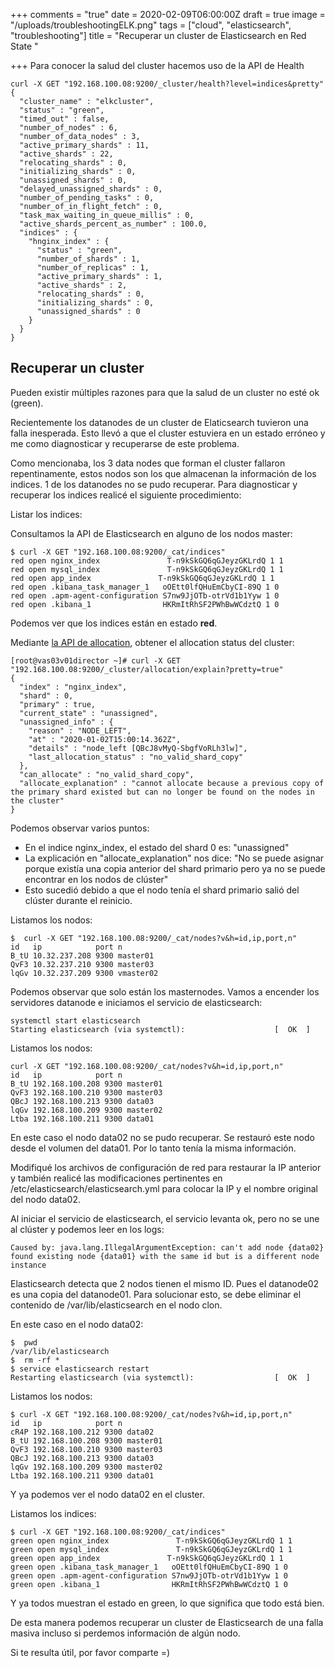 +++
comments = "true"
date = 2020-02-09T06:00:00Z
draft = true
image = "/uploads/troubleshootingELK.png"
tags = ["cloud", "elasticsearch", "troubleshooting"]
title = "Recuperar un cluster de Elasticsearch en Red State "

+++
    Para conocer la salud del cluster hacemos uso de la API de Health
    
    curl -X GET "192.168.100.08:9200/_cluster/health?level=indices&pretty" 
    {
      "cluster_name" : "elkcluster",
      "status" : "green",
      "timed_out" : false,
      "number_of_nodes" : 6,
      "number_of_data_nodes" : 3,
      "active_primary_shards" : 11,
      "active_shards" : 22,
      "relocating_shards" : 0,
      "initializing_shards" : 0,
      "unassigned_shards" : 0,
      "delayed_unassigned_shards" : 0,
      "number_of_pending_tasks" : 0,
      "number_of_in_flight_fetch" : 0,
      "task_max_waiting_in_queue_millis" : 0,
      "active_shards_percent_as_number" : 100.0,
      "indices" : {
        "hnginx_index" : {
          "status" : "green",
          "number_of_shards" : 1,
          "number_of_replicas" : 1,
          "active_primary_shards" : 1,
          "active_shards" : 2,
          "relocating_shards" : 0,
          "initializing_shards" : 0,
          "unassigned_shards" : 0
        }
      }
    }

## Recuperar un cluster

Pueden existir múltiples razones para que la salud de un cluster no esté ok (green).

Recientemente  los datanodes de un cluster de Elaticsearch tuvieron una falla inesperada. Esto llevó a que el cluster estuviera en un estado erróneo  y me  como diagnosticar y recuperarse de este problema.

Como mencionaba, los 3 data nodes que forman el cluster fallaron repentinamente, estos nodos son los que almacenan la información de los indices. 1 de los datanodes no se pudo recuperar. Para diagnosticar y recuperar los indices  realicé el siguiente procedimiento:

Listar los indices:

Consultamos la API de Elasticsearch en alguno de los nodos master:

    $ curl -X GET "192.168.100.08:9200/_cat/indices"
    red open nginx_index               T-n9kSkGQ6qGJeyzGKLrdQ 1 1    
    red open mysql_index               T-n9kSkGQ6qGJeyzGKLrdQ 1 1    
    red open app_index               T-n9kSkGQ6qGJeyzGKLrdQ 1 1    
    red open .kibana_task_manager_1   oOEtt0lfQHuEmCbyCI-89Q 1 0    
    red open .apm-agent-configuration S7nw9JjOTb-otrVd1b1Yyw 1 0    
    red open .kibana_1                HKRmItRhSF2PWhBwWCdztQ 1 0    

Podemos ver que los indices están en estado **red**.

Mediante [la API de allocation](https://www.elastic.co/guide/en/elasticsearch/reference/6.6/cluster-allocation-explain.html), obtener el allocation status del cluster:

    [root@vas03v01director ~]# curl -X GET "192.168.100.08:9200/_cluster/allocation/explain?pretty=true"
    {
      "index" : "nginx_index",
      "shard" : 0,
      "primary" : true,
      "current_state" : "unassigned",
      "unassigned_info" : {
        "reason" : "NODE_LEFT",
        "at" : "2020-01-02T15:00:14.362Z",
        "details" : "node_left [QBcJ8vMyQ-SbgfVoRLh3lw]",
        "last_allocation_status" : "no_valid_shard_copy"
      },
      "can_allocate" : "no_valid_shard_copy",
      "allocate_explanation" : "cannot allocate because a previous copy of the primary shard existed but can no longer be found on the nodes in the cluster"
    }

Podemos observar varios puntos:

* En el indice nginx_index, el estado del shard 0 es: "unassigned"
* La explicación en "allocate_explanation" nos dice: "No se puede asignar porque existía una copia anterior del shard  primario pero ya no se puede encontrar en los nodos de clúster"
* Esto sucedió debido a que el nodo tenía el shard  primario salió del clúster durante el reinicio.

Listamos los nodos:

    $  curl -X GET "192.168.100.08:9200/_cat/nodes?v&h=id,ip,port,n"
    id   ip            port n
    B_tU 10.32.237.208 9300 master01
    QvF3 10.32.237.210 9300 master03
    lqGv 10.32.237.209 9300 vmaster02

Podemos observar que solo están los masternodes. Vamos a encender los servidores datanode e iniciamos el servicio de elasticsearch:

    systemctl start elasticsearch
    Starting elasticsearch (via systemctl):                    [  OK  ]

Listamos los nodos:

    curl -X GET "192.168.100.08:9200/_cat/nodes?v&h=id,ip,port,n"
    id   ip            port n
    B_tU 192.168.100.208 9300 master01
    QvF3 192.168.100.210 9300 master03
    QBcJ 192.168.100.213 9300 data03
    lqGv 192.168.100.209 9300 master02
    Ltba 192.168.100.211 9300 data01

En este caso el nodo data02 no se pudo recuperar.  Se restauró este nodo desde el volumen del data01. Por lo tanto tenía la misma información.

Modifiqué los archivos de configuración de red para restaurar la IP anterior y también realicé las modificaciones pertinentes en  /etc/elasticsearch/elasticsearch.yml para colocar la IP y el nombre original del nodo data02.

Al iniciar el servicio de elasticsearch, el servicio levanta ok, pero no se une al clúster y podemos leer en los logs:

    Caused by: java.lang.IllegalArgumentException: can't add node {data02} found existing node {data01} with the same id but is a different node instance

Elasticsearch detecta que 2 nodos tienen el mismo ID. Pues el datanode02 es una copia del datanode01. Para solucionar esto, se debe eliminar el contenido de /var/lib/elasticsearch en el nodo clon.

En este caso en el nodo data02:

    $  pwd
    /var/lib/elasticsearch
    $  rm -rf *
    $ service elasticsearch restart
    Restarting elasticsearch (via systemctl):                  [  OK  ]

Listamos los nodos:

    $ curl -X GET "192.168.100.08:9200/_cat/nodes?v&h=id,ip,port,n"
    id   ip            port n
    cR4P 192.168.100.212 9300 data02
    B_tU 192.168.100.208 9300 master01
    QvF3 192.168.100.210 9300 master03
    QBcJ 192.168.100.213 9300 data03
    lqGv 192.168.100.209 9300 master02
    Ltba 192.168.100.211 9300 data01

Y ya podemos ver el nodo data02 en el cluster.

Listamos los indices:

    $ curl -X GET "192.168.100.08:9200/_cat/indices"
    green open nginx_index               T-n9kSkGQ6qGJeyzGKLrdQ 1 1    
    green open mysql_index               T-n9kSkGQ6qGJeyzGKLrdQ 1 1    
    green open app_index               T-n9kSkGQ6qGJeyzGKLrdQ 1 1    
    green open .kibana_task_manager_1   oOEtt0lfQHuEmCbyCI-89Q 1 0    
    green open .apm-agent-configuration S7nw9JjOTb-otrVd1b1Yyw 1 0    
    green open .kibana_1                HKRmItRhSF2PWhBwWCdztQ 1 0

Y ya todos muestran el estado en green, lo que significa que todo está bien.

De esta manera podemos recuperar un cluster de Elasticsearch de una falla masiva incluso si perdemos información de algún nodo.

Si te resulta útil, por favor comparte =)
